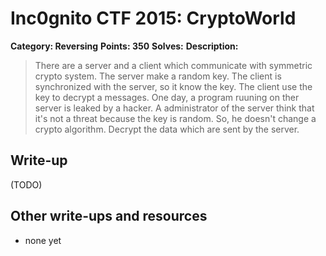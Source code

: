 # Inc0gnito CTF 2015: CryptoWorld

**Category: Reversing** 
**Points: 350** 
**Solves:** 
**Description:**

> There are a server and a client which communicate with symmetric crypto system.
> The server make a random key.
> The client is synchronized with the server, so it know the key.
> The client use the key to decrypt a messages.
> One day, a program ruuning on ther server is leaked by a hacker.
> A administrator of the server think that it's not a threat because the key is random.
> So, he doesn't change a crypto algorithm.
> Decrypt the data which are sent by the server.


## Write-up

(TODO)

## Other write-ups and resources

* none yet
